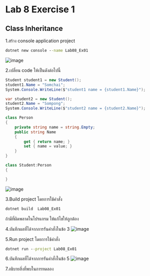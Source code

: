 # Lab 8 Exercise 1

## Class Inheritance

1.สร้าง console application project

```cmd
dotnet new console --name Lab08_Ex01
```
![image](https://github.com/AnchisaPhetnoi/03376836-OOP-2566-Lab-08/assets/144197034/6bd8e6db-6609-4bee-8da4-ed73885b9f7a)

2.เปลี่ยน code ให้เป็นดังต่อไปนี้

```cs
Student student1 = new Student();
student1.Name = "Somchai";
System.Console.WriteLine($"student1 name = {student1.Name}");

var student2 = new Student();
student2.Name = "Sompong";
System.Console.WriteLine($"student2 name = {student2.Name}");

class Person
{
    private string name = string.Empty;
    public string Name
    {
        get { return name; }
        set { name = value; }
    }
}

class Student:Person
{

}
```
![image](https://github.com/AnchisaPhetnoi/03376836-OOP-2566-Lab-08/assets/144197034/dd6f931f-04c0-457b-8114-c0d3fed063b0)

3.Build project โดยการใช้คำสั่ง

```cmd
dotnet build  Lab08_Ex01
```

ถ้ามีที่ผิดพลาดในโปรแกรม ให้แก้ไขให้ถูกต้อง

4.บันทึกผลที่ได้จากการรันคำสั่งในข้อ 3
![image](https://github.com/AnchisaPhetnoi/03376836-OOP-2566-Lab-08/assets/144197034/31f38293-debc-4aba-b042-e10be6515dab)

5.Run project โดยการใช้คำสั่ง

```cmd
dotnet run --project Lab08_Ex01
```

6.บันทึกผลที่ได้จากการรันคำสั่งในข้อ 5
![image](https://github.com/AnchisaPhetnoi/03376836-OOP-2566-Lab-08/assets/144197034/e36717ed-6945-4263-a471-f11ab38398c9)

7.อธิบายสิ่งที่พบในการทดลอง
